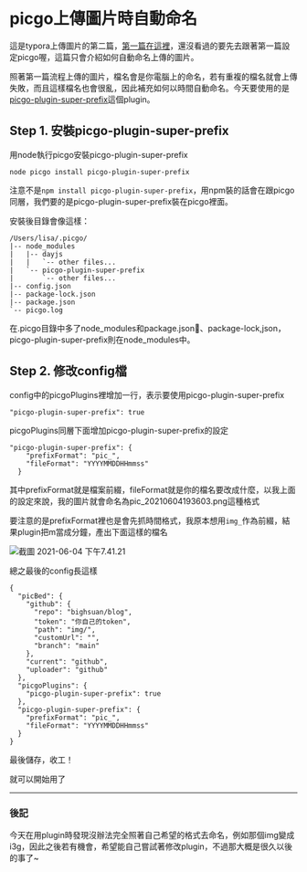 # picgo上傳圖片時自動命名

這是typora上傳圖片的第二篇，[第一篇在這裡](https://blog.codefarm.com.tw/2021/04/19/typora-自動上傳圖片至github/)，還沒看過的要先去跟著第一篇設定picgo喔，這篇只會介紹如何自動命名上傳的圖片。

照著第一篇流程上傳的圖片，檔名會是你電腦上的命名，若有重複的檔名就會上傳失敗，而且這樣檔名也會很亂，因此補充如何以時間自動命名。今天要使用的是[picgo-plugin-super-prefix](https://www.npmjs.com/package/picgo-plugin-super-prefix)這個plugin。



## Step 1. 安裝picgo-plugin-super-prefix

用node執行picgo安裝picgo-plugin-super-prefix

```
node picgo install picgo-plugin-super-prefix
```



注意不是`npm install picgo-plugin-super-prefix`，用npm裝的話會在跟picgo同層，我們要的是picgo-plugin-super-prefix裝在picgo裡面。



安裝後目錄會像這樣：

```
/Users/lisa/.picgo/
|-- node_modules
|   |-- dayjs
|   |   `-- other files...
|   `-- picgo-plugin-super-prefix
|       `-- other files...
|-- config.json
|-- package-lock.json
|-- package.json
`-- picgo.log

```



在.picgo目錄中多了node_modules和package.json、package-lock,json，picgo-plugin-super-prefix則在node_modules中。



## Step 2. 修改config檔

config中的picgoPlugins裡增加一行，表示要使用picgo-plugin-super-prefix

```
"picgo-plugin-super-prefix": true
```



picgoPlugins同層下面增加picgo-plugin-super-prefix的設定

```
"picgo-plugin-super-prefix": {
    "prefixFormat": "pic_",
    "fileFormat": "YYYYMMDDHHmmss"
  }
```

其中prefixFormat就是檔案前綴，fileFormat就是你的檔名要改成什麼，以我上面的設定來說，我的圖片就會命名為pic_20210604193603.png這種格式



要注意的是prefixFormat裡也是會先抓時間格式，我原本想用`img_`作為前綴，結果plugin把m當成分鐘，產出下面這樣的檔名

![截圖 2021-06-04 下午7.41.21](https://raw.githubusercontent.com/bighsuan/note/main/img/pic_20210604204111.png)



總之最後的config長這樣

```
{
  "picBed": {
    "github": {
      "repo": "bighsuan/blog",
      "token": "你自己的token",
      "path": "img/",
      "customUrl": "",
      "branch": "main"
    },
    "current": "github",
    "uploader": "github"
  },
  "picgoPlugins": {
    "picgo-plugin-super-prefix": true
  },
  "picgo-plugin-super-prefix": {
    "prefixFormat": "pic_",
    "fileFormat": "YYYYMMDDHHmmss"
  }
}
```



最後儲存，收工！

就可以開始用了



---

### 後記

今天在用plugin時發現沒辦法完全照著自己希望的格式去命名，例如那個img變成i3g，因此之後若有機會，希望能自己嘗試著修改plugin，不過那大概是很久以後的事了~


